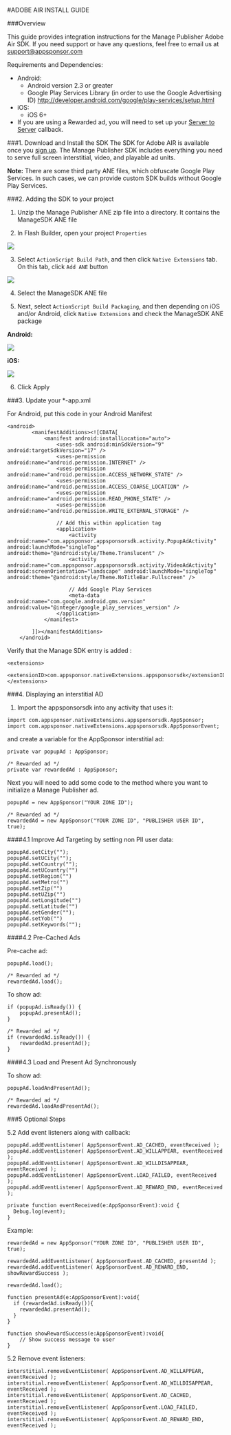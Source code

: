 #ADOBE AIR INSTALL GUIDE

###Overview

This guide provides integration instructions for the Manage Publisher Adobe Air SDK.  If you need support or have any questions, feel free to email us at [support@appsponsor.com](support@appsponsor.com)

 Requirements and Dependencies:

* Android:
    * Android version 2.3 or greater
    * Google Play Services Library (in order to use the Google Advertising ID)
    http://developer.android.com/google/play-services/setup.html
* iOS:
    * iOS 6+
* If you are using a Rewarded ad, you will need to set up your [Server to Server](https://appsponsor.com/site/page/?view=install_server2server) callback.

###1. Download and Install the SDK
The SDK for Adobe AIR is available once you [sign up](https://appsponsor.com/user/registration). The Manage Publisher SDK includes everything you need to serve full screen interstitial, video, and playable ad units.


**Note:** There are some third party ANE files, which obfuscate Google Play Services. In such cases, we can provide custom SDK builds without Google Play Services.


###2. Adding the SDK to your project

1. Unzip the Manage Publisher ANE zip file into a directory. It contains the ManageSDK ANE file

2. In Flash Builder, open your project `Properties`

 ![](https://s3.amazonaws.com/cdn.manage.com/appsponsor/documentation/ane/step-1.png)

3. Select `ActionScript Build Path`, and then click `Native Extensions` tab.  On this tab, click `Add ANE` button

 ![](https://s3.amazonaws.com/cdn.manage.com/appsponsor/documentation/ane/step-2.png)

4. Select the ManageSDK ANE file

5. Next, select `ActionScript Build Packaging`, and then depending on iOS and/or Android, click `Native Extensions` and check the ManageSDK ANE package

 **Android:**

  ![](https://s3.amazonaws.com/cdn.manage.com/appsponsor/documentation/ane/step-3.png)

 **iOS:**

  ![](https://s3.amazonaws.com/cdn.manage.com/appsponsor/documentation/ane/step-4.png)

6. Click Apply

###3. Update your *-app.xml

For Android, put this code in your Android Manifest

```
<android>
        <manifestAdditions><![CDATA[
			<manifest android:installLocation="auto">
			    <uses-sdk android:minSdkVersion="9" android:targetSdkVersion="17" />
				<uses-permission android:name="android.permission.INTERNET" />
				<uses-permission android:name="android.permission.ACCESS_NETWORK_STATE" />
				<uses-permission android:name="android.permission.ACCESS_COARSE_LOCATION" />
				<uses-permission android:name="android.permission.READ_PHONE_STATE" />
				<uses-permission android:name="android.permission.WRITE_EXTERNAL_STORAGE" />
				
				// Add this within application tag
				<application>
					<activity android:name="com.appsponsor.appsponsorsdk.activity.PopupAdActivity" android:launchMode="singleTop" android:theme="@android:style/Theme.Translucent" />
					<activity android:name="com.appsponsor.appsponsorsdk.activity.VideoAdActivity" android:screenOrientation="landscape" android:launchMode="singleTop" android:theme="@android:style/Theme.NoTitleBar.Fullscreen" />
					
					// Add Google Play Services
					<meta-data android:name="com.google.android.gms.version" android:value="@integer/google_play_services_version" />
				</application>	
			</manifest>
			
		]]></manifestAdditions>
    </android>
```

Verify that the Manage SDK entry is added :

```
<extensions>
    <extensionID>com.appsponsor.nativeExtensions.appsponsorsdk</extensionID>
</extensions>
```

###4. Displaying an interstitial AD

1. Import the appsponsorsdk into any activity that uses it: 

```
import com.appsponsor.nativeExtensions.appsponsorsdk.AppSponsor;
import com.appsponsor.nativeExtensions.appsponsorsdk.AppSponsorEvent;
```

and create a variable for the AppSponsor interstitial ad:

```
private var popupAd : AppSponsor;

/* Rewarded ad */
private var rewardedAd : AppSponsor;
```

Next you will need to add some code to the method where you want to initialize a Manage Publisher ad.

```
popupAd = new AppSponsor("YOUR ZONE ID");

/* Rewarded ad */
rewardedAd = new AppSponsor("YOUR ZONE ID", "PUBLISHER USER ID", true);

```

####4.1 Improve Ad Targeting by setting non PII user data:

```
popupAd.setCity("");
popupAd.setUCity("");
popupAd.setCountry("");
popupAd.setUCountry("")
popupAd.setRegion("")
popupAd.setMetro("")
popupAd.setZip("")
popupAd.setUZip("")
popupAd.setLongitude("")
popupAd.setLatitude("")
popupAd.setGender("");
popupAd.setYob("")
popupAd.setKeywords("");

```
####4.2 Pre-Cached Ads 
   
  Pre-cache ad:

```
popupAd.load();

/* Rewarded ad */
rewardedAd.load();
```

To show ad:

```
if (popupAd.isReady()) {
    popupAd.presentAd();   
}

/* Rewarded ad */
if (rewardedAd.isReady()) {
    rewardedAd.presentAd();   
}
```

####4.3 Load and Present Ad Synchronously

To show ad:
```
popupAd.loadAndPresentAd();

/* Rewarded ad */
rewardedAd.loadAndPresentAd();
```

###5 Optional Steps

5.2 Add event listeners along with callback:
```
popupAd.addEventListener( AppSponsorEvent.AD_CACHED, eventReceived );
popupAd.addEventListener( AppSponsorEvent.AD_WILLAPPEAR, eventReceived ); 
popupAd.addEventListener( AppSponsorEvent.AD_WILLDISAPPEAR, eventReceived ); 
popupAd.addEventListener( AppSponsorEvent.LOAD_FAILED, eventReceived ); 
popupAd.addEventListener( AppSponsorEvent.AD_REWARD_END, eventReceived );

private function eventReceived(e:AppSponsorEvent):void {
  Debug.log(event);
}
```

Example:

```
rewardedAd = new AppSponsor("YOUR ZONE ID", "PUBLISHER USER ID", true);

rewardedAd.addEventListener( AppSponsorEvent.AD_CACHED, presentAd );
rewardedAd.addEventListener( AppSponsorEvent.AD_REWARD_END, showRewardSuccess );

rewardedAd.load();

function presentAd(e:AppSponsorEvent):void{
  if (rewardedAd.isReady()){
    rewardedAd.presentAd();
  }
}

function showRewardSuccess(e:AppSponsorEvent):void{
    // Show success message to user
}

```

5.2 Remove event listeners:
```
interstitial.removeEventListener( AppSponsorEvent.AD_WILLAPPEAR, eventReceived ); 
interstitial.removeEventListener( AppSponsorEvent.AD_WILLDISAPPEAR, eventReceived ); 
interstitial.removeEventListener( AppSponsorEvent.AD_CACHED, eventReceived ); 
interstitial.removeEventListener( AppSponsorEvent.LOAD_FAILED, eventReceived ); 
interstitial.removeEventListener( AppSponsorEvent.AD_REWARD_END, eventReceived );

```